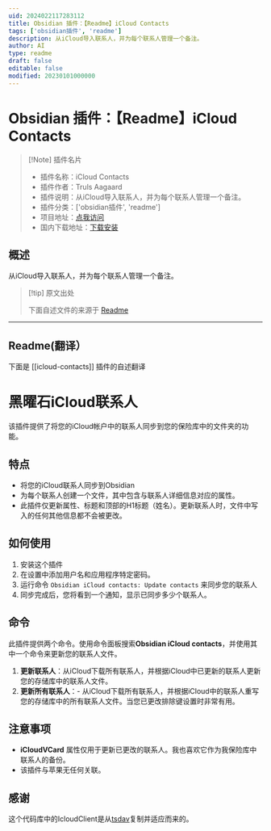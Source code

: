 ```yaml
---
uid: 2024022117283112
title: Obsidian 插件：【Readme】iCloud Contacts
tags: ['obsidian插件', 'readme']
description: 从iCloud导入联系人，并为每个联系人管理一个备注。
author: AI
type: readme
draft: false
editable: false
modified: 20230101000000
---
```


# Obsidian 插件：【Readme】iCloud Contacts

> [!Note] 插件名片
> - 插件名称：iCloud Contacts
> - 插件作者：Truls Aagaard
> - 插件说明：从iCloud导入联系人，并为每个联系人管理一个备注。
> - 插件分类：['obsidian插件', 'readme']
> - 项目地址：[点我访问](https://github.com/Trulsaa/obsidian-icloud-contacts)
> - 国内下载地址：[下载安装](https://pkmer.cn/products/plugin/pluginMarket/?icloud-contacts)

## 概述

从iCloud导入联系人，并为每个联系人管理一个备注。



> [!tip] 原文出处
> 
>下面自述文件的来源于 [Readme](https://ghproxy.net/https://raw.githubusercontent.com/Trulsaa/obsidian-icloud-contacts/main/README.md)
> 

---

## Readme(翻译）

下面是 [[icloud-contacts]] 插件的自述翻译


# 黑曜石iCloud联系人

该插件提供了将您的iCloud帐户中的联系人同步到您的保险库中的文件夹的功能。
## 特点

-  将您的iCloud联系人同步到Obsidian
-  为每个联系人创建一个文件，其中包含与联系人详细信息对应的属性。
-  此插件仅更新属性、标题和顶部的H1标题（姓名）。更新联系人时，文件中写入的任何其他信息都不会被更改。
## 如何使用

1. 安装这个插件
2. 在设置中添加用户名和应用程序特定密码。
3. 运行命令 `Obsidian iCloud contacts: Update contacts` 来同步您的联系人
4. 同步完成后，您将看到一个通知，显示已同步多少个联系人。
## 命令

此插件提供两个命令。使用命令面板搜索**Obsidian iCloud contacts**，并使用其中一个命令来更新您的联系人文件。

1. **更新联系人**：从iCloud下载所有联系人，并根据iCloud中已更新的联系人更新您的存储库中的联系人文件。
2. **更新所有联系人**：- 从iCloud下载所有联系人，并根据iCloud中的联系人重写您的存储库中的所有联系人文件。当您已更改排除键设置时非常有用。
## 注意事项

-   **iCloudVCard** 属性仅用于更新已更改的联系人。我也喜欢它作为我保险库中联系人的备份。
-   该插件与苹果无任何关联。
## 感谢

这个代码库中的IcloudClient是从[tsdav](https://github.com/natelindev/tsdav)复制并适应而来的。



